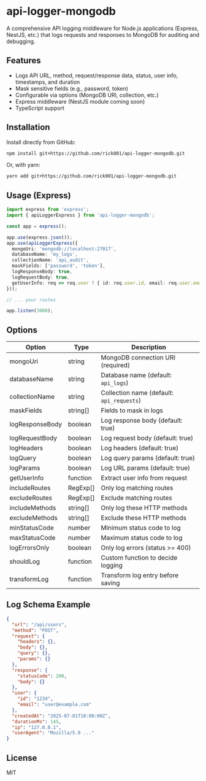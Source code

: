 # api-logger-mongodb

A comprehensive API logging middleware for Node.js applications (Express, NestJS, etc.) that logs requests and responses to MongoDB for auditing and debugging.

## Features
- Logs API URL, method, request/response data, status, user info, timestamps, and duration
- Mask sensitive fields (e.g., password, token)
- Configurable via options (MongoDB URI, collection, etc.)
- Express middleware (NestJS module coming soon)
- TypeScript support

## Installation

Install directly from GitHub:

```bash
npm install git+https://github.com/rick001/api-logger-mongodb.git
```

Or, with yarn:

```bash
yarn add git+https://github.com/rick001/api-logger-mongodb.git
```

## Usage (Express)
```ts
import express from 'express';
import { apiLoggerExpress } from 'api-logger-mongodb';

const app = express();

app.use(express.json());
app.use(apiLoggerExpress({
  mongoUri: 'mongodb://localhost:27017',
  databaseName: 'my_logs',
  collectionName: 'api_audit',
  maskFields: ['password', 'token'],
  logResponseBody: true,
  logRequestBody: true,
  getUserInfo: req => req.user ? { id: req.user.id, email: req.user.email } : undefined
}));

// ... your routes

app.listen(3000);
```

## Options
| Option            | Type            | Description |
|-------------------|----------------|-------------|
| mongoUri          | string         | MongoDB connection URI (required) |
| databaseName      | string         | Database name (default: `api_logs`) |
| collectionName    | string         | Collection name (default: `api_requests`) |
| maskFields        | string[]       | Fields to mask in logs |
| logResponseBody   | boolean        | Log response body (default: true) |
| logRequestBody    | boolean        | Log request body (default: true) |
| logHeaders        | boolean        | Log headers (default: true) |
| logQuery          | boolean        | Log query params (default: true) |
| logParams         | boolean        | Log URL params (default: true) |
| getUserInfo       | function       | Extract user info from request |
| includeRoutes     | RegExp[]       | Only log matching routes |
| excludeRoutes     | RegExp[]       | Exclude matching routes |
| includeMethods    | string[]       | Only log these HTTP methods |
| excludeMethods    | string[]       | Exclude these HTTP methods |
| minStatusCode     | number         | Minimum status code to log |
| maxStatusCode     | number         | Maximum status code to log |
| logErrorsOnly     | boolean        | Only log errors (status >= 400) |
| shouldLog         | function       | Custom function to decide logging |
| transformLog      | function       | Transform log entry before saving |

## Log Schema Example
```json
{
  "url": "/api/users",
  "method": "POST",
  "request": {
    "headers": {},
    "body": {},
    "query": {},
    "params": {}
  },
  "response": {
    "statusCode": 200,
    "body": {}
  },
  "user": {
    "id": "1234",
    "email": "user@example.com"
  },
  "createdAt": "2025-07-01T10:00:00Z",
  "durationMs": 145,
  "ip": "127.0.0.1",
  "userAgent": "Mozilla/5.0 ..."
}
```

## License
MIT 
